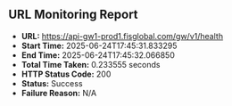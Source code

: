 ## URL Monitoring Report

- **URL:** https://api-gw1-prod1.fisglobal.com/gw/v1/health
- **Start Time:** 2025-06-24T17:45:31.833295
- **End Time:** 2025-06-24T17:45:32.066850
- **Total Time Taken:** 0.233555 seconds
- **HTTP Status Code:** 200
- **Status:** Success
- **Failure Reason:** N/A
